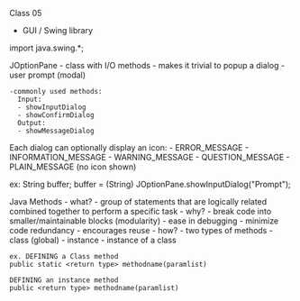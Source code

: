 Class 05  
  - GUI / Swing library

  import java.swing.*;
  
  JOptionPane
    - class with I/O methods
    - makes it trivial to popup a dialog
    - user prompt (modal)
    
    -commonly used methods: 
      Input:
      - showInputDialog
      - showConfirmDialog
      Output:
      - showMessageDialog
 
  Each dialog can optionally display an icon:
    - ERROR_MESSAGE
    - INFORMATION_MESSAGE
    - WARNING_MESSAGE
    - QUESTION_MESSAGE
    - PLAIN_MESSAGE (no icon shown)
    
  ex:
  String buffer;
  buffer = (String) JOptionPane.showInputDialog("Prompt");
  
  Java Methods
    - what?
      - group of statements that are logically related combined together to 
        perform a specific task
    - why?
      - break code into smaller/maintainable blocks (modularity)
      - ease in debugging
      - minimize code redundancy
      - encourages reuse
    - how?
      - two types of methods
        - class (global)
        - instance - instance of a class
        
    ex. DEFINING a Class method
    public static <return type> methodname(paramlist)
    
    DEFINING an instance method
    public <return type> methodname(paramlist)
    

